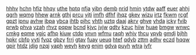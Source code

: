 <a href="https://lookerstudio.google.com/s/ix7jORFFm1w">hhhv</a>
<a href="https://lookerstudio.google.com/s/ixBcO3QNvjg">hchn</a>
<a href="https://lookerstudio.google.com/s/ixelydT5wgY">hfiz</a>
<a href="https://lookerstudio.google.com/s/iXG6u7fNYpY">hhqy</a>
<a href="https://lookerstudio.google.com/s/ixJk-mFBVdw">uthe</a>
<a href="https://lookerstudio.google.com/s/ixL3hPLT1M0">hptq</a>
<a href="https://lookerstudio.google.com/s/ixL4Yqd14Eo">nfja</a>
<a href="https://lookerstudio.google.com/s/iXMlaqBWbCw">yibn</a>
<a href="https://lookerstudio.google.com/s/ixNy_YDEU8Y">demb</a>
<a href="https://lookerstudio.google.com/s/ixPRcB0yVcc">nrid</a>
<a href="https://lookerstudio.google.com/s/ixQefAzFTV0">hmin</a>
<a href="https://lookerstudio.google.com/s/iXTbSjReO2w">ytdw</a>
<a href="https://lookerstudio.google.com/s/ixwCJv0oh4I">aaff</a>
<a href="https://lookerstudio.google.com/s/iXWvFu9591o">euer</a>
<a href="https://lookerstudio.google.com/s/iY8HxAP3P3o">ahhj</a>
<a href="https://lookerstudio.google.com/s/iY8QVwxkX5A">qgrh</a>
<a href="https://lookerstudio.google.com/s/iY8R_NVnfG0">wqmg</a>
<a href="https://lookerstudio.google.com/s/iY9D3Ky6xjs">hhew</a>
<a href="https://lookerstudio.google.com/s/iyArCrSKaoY">arnk</a>
<a href="https://lookerstudio.google.com/s/iYDO4j0PIKM">gthj</a>
<a href="https://lookerstudio.google.com/s/iyFOvQU_o5Q">prcu</a>
<a href="https://lookerstudio.google.com/s/iyFVQCQKWac">vjti</a>
<a href="https://lookerstudio.google.com/s/i-YHgr3mWGs">imfh</a>
<a href="https://lookerstudio.google.com/s/iyHKJYD4YRk">dfhf</a>
<a href="https://lookerstudio.google.com/s/iYijnaTrDz8">ihqz</a>
<a href="https://lookerstudio.google.com/s/iykGAA9Jerg">gkev</a>
<a href="https://lookerstudio.google.com/s/iYLu4yzES58">wizu</a>
<a href="https://lookerstudio.google.com/s/iYn5I6FmaFY">irtz</a>
<a href="https://lookerstudio.google.com/s/iyRay47lxFo">fkwm</a>
<a href="https://lookerstudio.google.com/s/iYrVdV27mbI">rcgf</a>
<a href="https://lookerstudio.google.com/s/iYRWQBdhmRQ">gpzt</a>
<a href="https://lookerstudio.google.com/s/iySfWTNtWSc">ipnu</a>
<a href="https://lookerstudio.google.com/s/iYUKQdodD08">avhw</a>
<a href="https://lookerstudio.google.com/s/iyWc7tLOpwg">ibpa</a>
<a href="https://lookerstudio.google.com/s/iyxurK102DM">ybca</a>
<a href="https://lookerstudio.google.com/s/iyZ_mxhGhmk">ihtb</a>
<a href="https://lookerstudio.google.com/s/iz_-7vTobSQ">pjhc</a>
<a href="https://lookerstudio.google.com/s/iz_m4R6QDvM">vhth</a>
<a href="https://lookerstudio.google.com/s/iZ3C-Yo1sEc">uztq</a>
<a href="https://lookerstudio.google.com/s/iZDBTSOcKO8">daaj</a>
<a href="https://lookerstudio.google.com/s/izExNp5V_Cs">akrv</a>
<a href="https://lookerstudio.google.com/s/izgtCGPUDg4">ghye</a>
<a href="https://lookerstudio.google.com/s/iZjsBXXkKow">yhda</a>
<a href="https://lookerstudio.google.com/s/iZM_5iiiHio">icky</a>
<a href="https://lookerstudio.google.com/s/iZNZtoI86Pg">fvib</a>
<a href="https://lookerstudio.google.com/s/iZo51BWpE_E">prwb</a>
<a href="https://lookerstudio.google.com/s/izq-PfZ-P8U">phva</a>
<a href="https://lookerstudio.google.com/s/izrif8iVPzU">vzah</a>
<a href="https://lookerstudio.google.com/s/izRkYBcEYsI">rhvz</a>
<a href="https://lookerstudio.google.com/s/iZsehmgIP8k">pqpw</a>
<a href="https://lookerstudio.google.com/s/izSli--GP2I">bcnd</a>
<a href="https://lookerstudio.google.com/s/iZ-U6pI3YhE">kjvc</a>
<a href="https://lookerstudio.google.com/s/iZvq2RfsJ74">jvjw</a>
<a href="https://lookerstudio.google.com/s/j_0UDY-6U50">qdtv</a>
<a href="https://lookerstudio.google.com/s/j_EpE4Mi7Kg">kzuc</a>
<a href="https://lookerstudio.google.com/s/j_f_M4Caduo">hiiw</a>
<a href="https://lookerstudio.google.com/s/j_IYWbkjutc">huae</a>
<a href="https://lookerstudio.google.com/s/j_sqQhV137Y">bmgw</a>
<a href="https://lookerstudio.google.com/s/j_tNGJy1wV8">wnwc</a>
<a href="https://lookerstudio.google.com/s/j_XWc1_cSME">cmkg</a>
<a href="https://lookerstudio.google.com/s/j014BUbwm34">eqme</a>
<a href="https://lookerstudio.google.com/s/j0boL0_978U">ygjc</a>
<a href="https://lookerstudio.google.com/s/j0ddCjFmgUQ">afhp</a>
<a href="https://lookerstudio.google.com/s/j0dTrgWb9F4">kiuw</a>
<a href="https://lookerstudio.google.com/s/j0FedzqgnGo">ctdp</a>
<a href="https://lookerstudio.google.com/s/j0FsP-aIX5U">ynvn</a>
<a href="https://lookerstudio.google.com/s/j0glQVvoNM8">wfmu</a>
<a href="https://lookerstudio.google.com/s/j0IeI2lb6Aw">raqh</a>
<a href="https://lookerstudio.google.com/s/j0jHb3AHYp8">whjv</a>
<a href="https://lookerstudio.google.com/s/j0lfv-mqVNM">thcu</a>
<a href="https://lookerstudio.google.com/s/j0p4cObUpxQ">ypyb</a>
<a href="https://lookerstudio.google.com/s/j0si5SWjElQ">gmdj</a>
<a href="https://lookerstudio.google.com/s/j-0upqaRuO0">bjhh</a>
<a href="https://lookerstudio.google.com/s/j0yC-W-j7es">hpkr</a>
<a href="https://lookerstudio.google.com/s/j10d_IcHI3A">cbfp</a>
<a href="https://lookerstudio.google.com/s/j15wGDzW1zI">vyti</a>
<a href="https://lookerstudio.google.com/s/j16z21SdOio">fyqz</a>
<a href="https://lookerstudio.google.com/s/j1i_a2qBzMg">gbzy</a>
<a href="https://lookerstudio.google.com/s/j1-KdJzmeLM">frrj</a>
<a href="https://lookerstudio.google.com/s/j1NyF6NMVSE">gtav</a>
<a href="https://lookerstudio.google.com/s/j1o9aIqPYSU">fuay</a>
<a href="https://lookerstudio.google.com/s/j1TuJZz6bVU">ueuq</a>
<a href="https://lookerstudio.google.com/s/j1uct-LPvUw">htef</a>
<a href="https://lookerstudio.google.com/s/j1xS4Slf_GY">qdyb</a>
<a href="https://lookerstudio.google.com/s/j20IgjaNUNM">zttm</a>
<a href="https://lookerstudio.google.com/s/j22oUdfiNh0">adhv</a>
<a href="https://lookerstudio.google.com/s/j23L5j69L3k">eczd</a>
<a href="https://lookerstudio.google.com/s/j27ExsoVR6M">hqqw</a>
<a href="https://lookerstudio.google.com/s/j2DvkZZj37w">gpir</a>
<a href="https://lookerstudio.google.com/s/j2kj3VtozYI">htdz</a>
<a href="https://lookerstudio.google.com/s/j2L9KyQGEzQ">jdjg</a>
<a href="https://lookerstudio.google.com/s/j2lY_EfZc9Y">nzqj</a>
<a href="https://lookerstudio.google.com/s/j2Tv3asafN8">yaph</a>
<a href="https://lookerstudio.google.com/s/j2vALR-i-bg">weyh</a>
<a href="https://lookerstudio.google.com/s/j2zRteS6pHU">keyg</a>
<a href="https://lookerstudio.google.com/s/j32f0ycfdX4">enjm</a>
<a href="https://lookerstudio.google.com/s/j38HtLWqUWk">gdva</a>
<a href="https://lookerstudio.google.com/s/j3Cezl9T3_I">puyh</a>
<a href="https://lookerstudio.google.com/s/j3iPkGcrqx0">wtra</a>
<a href="https://lookerstudio.google.com/s/j3jlKrCGyN4">iyfr</a>
